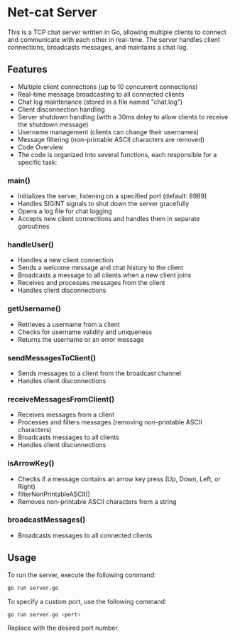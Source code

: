 # Net-cat Server

This is a TCP chat server written in Go, allowing multiple clients to connect and communicate with each other in real-time. The server handles client connections, broadcasts messages, and maintains a chat log.

## Features

*   Multiple client connections (up to 10 concurrent connections)
*   Real-time message broadcasting to all connected clients
*   Chat log maintenance (stored in a file named "chat.log")
*   Client disconnection handling
*   Server shutdown handling (with a 30ms delay to allow clients to receive the shutdown message)
*   Username management (clients can change their usernames)
*   Message filtering (non-printable ASCII characters are removed)
*   Code Overview
*   The code is organized into several functions, each responsible for a specific task:

### main()

- Initializes the server, listening on a specified port (default: 8989)
- Handles SIGINT signals to shut down the server gracefully
- Opens a log file for chat logging
- Accepts new client connections and handles them in separate goroutines

### handleUser()
- Handles a new client connection
- Sends a welcome message and chat history to the client
- Broadcasts a message to all clients when a new client joins
- Receives and processes messages from the client
- Handles client disconnections

### getUsername()

- Retrieves a username from a client
- Checks for username validity and uniqueness
- Returns the username or an error message

### sendMessagesToClient()

- Sends messages to a client from the broadcast channel
- Handles client disconnections

### receiveMessagesFromClient()

- Receives messages from a client
- Processes and filters messages (removing non-printable ASCII characters)
- Broadcasts messages to all clients
- Handles client disconnections

### isArrowKey()

- Checks if a message contains an arrow key press (Up, Down, Left, or Right)
- filterNonPrintableASCII()
- Removes non-printable ASCII characters from a string

### broadcastMessages()

- Broadcasts messages to all connected clients

## Usage

To run the server, execute the following command:

``` bash
go run server.go
```
To specify a custom port, use the following command:

``` bash
go run server.go <port>
```
Replace <port> with the desired port number.

